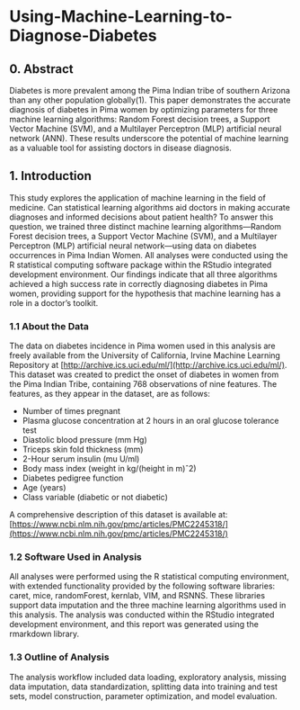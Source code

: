# Using-Machine-Learning-to-Diagnose-Diabetes

## 0. Abstract
Diabetes is more prevalent among the Pima Indian tribe of southern Arizona than any other population globally(1). This paper demonstrates the accurate diagnosis of diabetes in Pima women by optimizing parameters for three machine learning algorithms: Random Forest decision trees, a Support Vector Machine (SVM), and a Multilayer Perceptron (MLP) artificial neural network (ANN). These results underscore the potential of machine learning as a valuable tool for assisting doctors in disease diagnosis.

## 1. Introduction
This study explores the application of machine learning in the field of medicine. Can statistical learning algorithms aid doctors in making accurate diagnoses and informed decisions about patient health? To answer this question, we trained three distinct machine learning algorithms—Random Forest decision trees, a Support Vector Machine (SVM), and a Multilayer Perceptron (MLP) artificial neural network—using data on diabetes occurrences in Pima Indian Women. All analyses were conducted using the R statistical computing software package within the RStudio integrated development environment. Our findings indicate that all three algorithms achieved a high success rate in correctly diagnosing diabetes in Pima women, providing support for the hypothesis that machine learning has a role in a doctor’s toolkit.

### 1.1 About the Data
The data on diabetes incidence in Pima women used in this analysis are freely available from the University of California, Irvine Machine Learning Repository at [http://archive.ics.uci.edu/ml/](http://archive.ics.uci.edu/ml/). This dataset was created to predict the onset of diabetes in women from the Pima Indian Tribe, containing 768 observations of nine features. The features, as they appear in the dataset, are as follows:
- Number of times pregnant
- Plasma glucose concentration at 2 hours in an oral glucose tolerance test
- Diastolic blood pressure (mm Hg)
- Triceps skin fold thickness (mm)
- 2-Hour serum insulin (mu U/ml)
- Body mass index (weight in kg/(height in m)ˆ2)
- Diabetes pedigree function
- Age (years)
- Class variable (diabetic or not diabetic)

A comprehensive description of this dataset is available at: [https://www.ncbi.nlm.nih.gov/pmc/articles/PMC2245318/](https://www.ncbi.nlm.nih.gov/pmc/articles/PMC2245318/)

### 1.2 Software Used in Analysis
All analyses were performed using the R statistical computing environment, with extended functionality provided by the following software libraries: caret, mice, randomForest, kernlab, VIM, and RSNNS. These libraries support data imputation and the three machine learning algorithms used in this analysis.
The analysis was conducted within the RStudio integrated development environment, and this report was generated using the rmarkdown library.

### 1.3 Outline of Analysis
The analysis workflow included data loading, exploratory analysis, missing data imputation, data standardization, splitting data into training and test sets, model construction, parameter optimization, and model evaluation.
